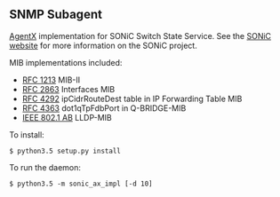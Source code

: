 ## SNMP Subagent

[AgentX](https://www.ietf.org/rfc/rfc2741.txt) implementation for SONiC Switch State Service. See the [SONiC website](http://azure.github.io/SONiC/) for more information on the SONiC project.

MIB implementations included:

* [RFC 1213](https://www.ietf.org/rfc/rfc1213.txt) MIB-II
* [RFC 2863](https://www.ietf.org/rfc/rfc2863.txt) Interfaces MIB
* [RFC 4292](https://tools.ietf.org/html/rfc4292) ipCidrRouteDest table in IP Forwarding Table MIB
* [RFC 4363](https://tools.ietf.org/html/rfc4363) dot1qTpFdbPort in Q-BRIDGE-MIB
* [IEEE 802.1 AB](http://www.ieee802.org/1/files/public/MIBs/LLDP-MIB-200505060000Z.txt) LLDP-MIB

To install:
```
$ python3.5 setup.py install
```

To run the daemon:
```
$ python3.5 -m sonic_ax_impl [-d 10]
```

